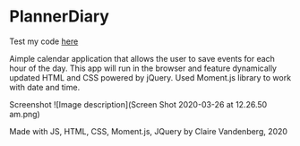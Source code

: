 # PlannerDiary

Test my code [here](https://clairevandeneberg.github.io/PlannerDiary/)

Aimple calendar application that allows the user to save events for each hour of the day. This app will run in the browser and feature dynamically updated HTML and CSS powered by jQuery. Used Moment.js library to work with date and time.

Screenshot
![Image description](Screen Shot 2020-03-26 at 12.26.50 am.png)

Made with JS, HTML, CSS, Moment.js, JQuery by Claire Vandenberg, 2020